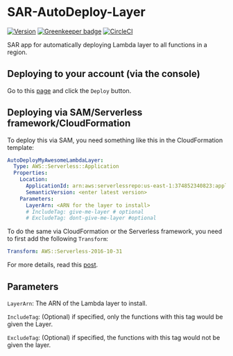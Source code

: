 # SAR-AutoDeploy-Layer

[![Version](https://img.shields.io/badge/semver-1.1.0-blue)](template.yml)
[![Greenkeeper badge](https://badges.greenkeeper.io/lumigo/SAR-autodeploy-layer.svg)](https://greenkeeper.io/)
[![CircleCI](https://circleci.com/gh/lumigo/SAR-autodeploy-layer.svg?style=svg)](https://circleci.com/gh/lumigo/SAR-autodeploy-layer)

SAR app for automatically deploying Lambda layer to all functions in a region.

## Deploying to your account (via the console)

Go to this [page](https://serverlessrepo.aws.amazon.com/applications/arn:aws:serverlessrepo:us-east-1:374852340823:applications~autodeploy-layer) and click the `Deploy` button.

## Deploying via SAM/Serverless framework/CloudFormation

To deploy this via SAM, you need something like this in the CloudFormation template:

```yml
AutoDeployMyAwesomeLambdaLayer:
  Type: AWS::Serverless::Application
  Properties:
    Location:
      ApplicationId: arn:aws:serverlessrepo:us-east-1:374852340823:applications/autodeploy-layer
      SemanticVersion: <enter latest version>
    Parameters:
      LayerArn: <ARN for the layer to install>
      # IncludeTag: give-me-layer # optional
      # ExcludeTag: dont-give-me-layer #optional
```

To do the same via CloudFormation or the Serverless framework, you need to first add the following `Transform`:

```yml
Transform: AWS::Serverless-2016-10-31
```

For more details, read this [post](https://theburningmonk.com/2019/05/how-to-include-serverless-repository-apps-in-serverless-yml/).

## Parameters

`LayerArn`: The ARN of the Lambda layer to install.

`IncludeTag`: (Optional) if specified, only the functions with this tag would be given the Layer.

`ExcludeTag`: (Optional) if specified, the functions with this tag would not be given the layer.
